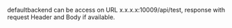 defaultbackend can be access on URL x.x.x.x:10009/api/test, response with request Header and Body if available.
